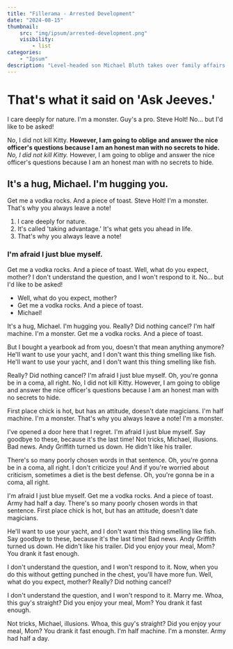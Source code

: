 ```yaml
---
title: "Fillerama - Arrested Development"
date: "2024-08-15"
thumbnail:
    src: "img/ipsum/arrested-development.png"
    visibility:
        - list
categories:
    - "Ipsum"
description: "Level-headed son Michael Bluth takes over family affairs after his father is imprisoned. But the rest of his spoiled, dysfunctional family are making his job unbearable."
---
```


# That's what it said on 'Ask Jeeves.'

I care deeply for nature. I'm a monster. Guy's a pro. Steve Holt! No… but I'd like to be asked!

No, I did not kill Kitty. __However, I am going to oblige and answer the nice officer's questions because I am an honest
man with no secrets to hide.__ *No, I did not kill Kitty.* However, I am going to oblige and answer the nice officer's
questions because I am an honest man with no secrets to hide.

## It's a hug, Michael. I'm hugging you.

Get me a vodka rocks. And a piece of toast. Steve Holt! I'm a monster. That's why you always leave a note!

1. I care deeply for nature.
2. It's called 'taking advantage.' It's what gets you ahead in life.
3. That's why you always leave a note!

### I'm afraid I just blue myself.

Get me a vodka rocks. And a piece of toast. Well, what do you expect, mother? I don't understand the question, and I
won't respond to it. No… but I'd like to be asked!

* Well, what do you expect, mother?
* Get me a vodka rocks. And a piece of toast.
* Michael!

It's a hug, Michael. I'm hugging you. Really? Did nothing cancel? I'm half machine. I'm a monster. Get me a vodka rocks.
And a piece of toast.

But I bought a yearbook ad from you, doesn't that mean anything anymore? He'll want to use your yacht, and I don't want
this thing smelling like fish. He'll want to use your yacht, and I don't want this thing smelling like fish.

Really? Did nothing cancel? I'm afraid I just blue myself. Oh, you're gonna be in a coma, all right. No, I did not kill
Kitty. However, I am going to oblige and answer the nice officer's questions because I am an honest man with no secrets
to hide.

First place chick is hot, but has an attitude, doesn't date magicians. I'm half machine. I'm a monster. That's why you
always leave a note! I'm a monster.

I've opened a door here that I regret. I'm afraid I just blue myself. Say goodbye to these, because it's the last time!
Not tricks, Michael, illusions. Bad news. Andy Griffith turned us down. He didn't like his trailer.

There's so many poorly chosen words in that sentence. Oh, you're gonna be in a coma, all right. I don't criticize you!
And if you're worried about criticism, sometimes a diet is the best defense. Oh, you're gonna be in a coma, all right.

I'm afraid I just blue myself. Get me a vodka rocks. And a piece of toast. Army had half a day. There's so many poorly
chosen words in that sentence. First place chick is hot, but has an attitude, doesn't date magicians.

He'll want to use your yacht, and I don't want this thing smelling like fish. Say goodbye to these, because it's the
last time! Bad news. Andy Griffith turned us down. He didn't like his trailer. Did you enjoy your meal, Mom? You drank
it fast enough.

I don't understand the question, and I won't respond to it. Now, when you do this without getting punched in the chest,
you'll have more fun. Well, what do you expect, mother? Really? Did nothing cancel?

I don't understand the question, and I won't respond to it. Marry me. Whoa, this guy's straight? Did you enjoy your
meal, Mom? You drank it fast enough.

Not tricks, Michael, illusions. Whoa, this guy's straight? Did you enjoy your meal, Mom? You drank it fast enough. I'm
half machine. I'm a monster. Army had half a day.
